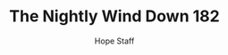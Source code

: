 ---
image: /assets/img/nwd/182_nwd_psalm_118_1_niv.png
title: The Nightly Wind Down 182
number: 182
categories:
  - The Nightly Wind Down
author: Hope Staff
notes: The Nightly Wind Down 182
embed: >-
  EMBED_GOES_HERE
transcript: >-
  SOME LINES OF TEXT START HERE
---